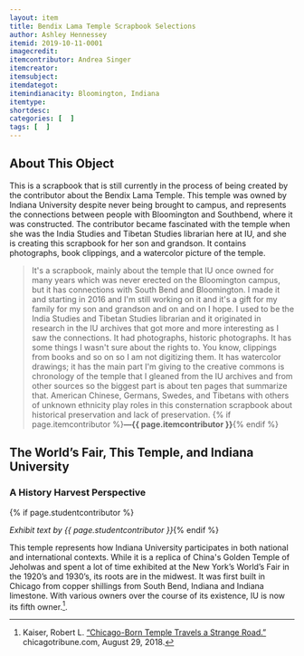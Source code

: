 ```yaml
---
layout: item
title: Bendix Lama Temple Scrapbook Selections
author: Ashley Hennessey
itemid: 2019-10-11-0001
imagecredit: 
itemcontributor: Andrea Singer
itemcreator: 
itemsubject: 
itemdategot: 
itemindianacity: Bloomington, Indiana
itemtype: 
shortdesc: 
categories: [  ]
tags: [  ]
---
```

## About This Object

This is a scrapbook that is still currently in the process of being created by the contributor about the Bendix Lama Temple. This temple was owned by Indiana University despite never being brought to campus, and represents the connections between people with Bloomington and Southbend, where it was constructed. The contributor became fascinated with the temple when she was the India Studies and Tibetan Studies librarian here at IU, and she is creating this scrapbook for her son and grandson. It contains photographs, book clippings, and a watercolor picture of the temple. 

>It's a scrapbook, mainly about the temple that IU once owned for many years which was never erected on the Bloomington campus, but it has connections with South Bend and Bloomington. I made it and starting in 2016 and I'm still working on it and it's a gift for my family for my son and grandson and on and on I hope. I used to be the India Studies and Tibetan Studies librarian and it originated in research in the IU archives that got more and more interesting as I saw the connections. It had photographs, historic photographs. It has some things I wasn't sure about the rights to. You know, clippings from books and so on so I am not digitizing them. It has watercolor drawings; it has the main part I'm giving to the creative commons is chronology of the temple that I gleaned from the IU archives and from other sources so the biggest part is about ten pages that summarize that. American Chinese, Germans, Swedes, and Tibetans with others of unknown ethnicity play roles in this consternation scrapbook about historical preservation and lack of preservation. {% if page.itemcontributor %}**—{{ page.itemcontributor }}**{% endif %}

## The World’s Fair, This Temple, and Indiana University
### A History Harvest Perspective
{% if page.studentcontributor %}

*Exhibit text by {{ page.studentcontributor }}*{% endif %}

This temple represents how Indiana University participates in both national and international contexts. While it is a replica of  China's Golden Temple of Jeholwas and spent a lot of time exhibited at the New York’s World’s Fair in the 1920’s and 1930’s, its roots are in the midwest.  It was first built in Chicago from copper shillings from South Bend, Indiana and Indiana limestone. With various owners over the course of its existence, IU is now its fifth owner.[^1].

[^1]: Kaiser, Robert L. [“Chicago-Born Temple Travels a Strange Road.”](https://www.chicagotribune.com/news/ct-xpm-1998-06-30-9806300058-story.html) chicagotribune.com, August 29, 2018.

